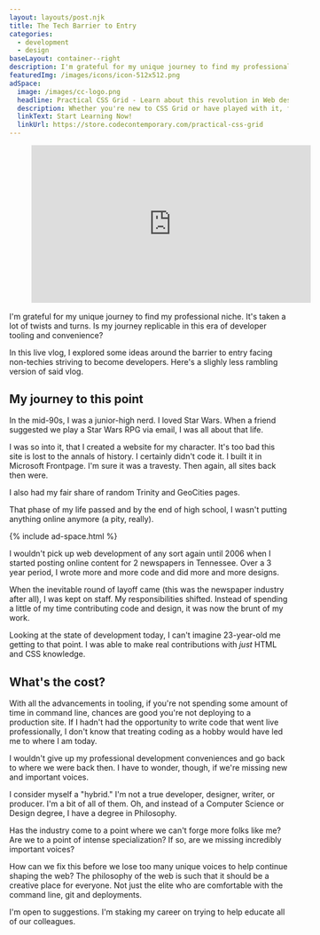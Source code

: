 ```yaml
---
layout: layouts/post.njk
title: The Tech Barrier to Entry
categories:
  - development
  - design
baseLayout: container--right
description: I'm grateful for my unique journey to find my professional niche. It's taken a lot of twists and turns. Is my journey replicable in this era of developer tooling and convenience?
featuredImg: /images/icons/icon-512x512.png
adSpace: 
  image: /images/cc-logo.png
  headline: Practical CSS Grid - Learn about this revolution in Web design!
  description: Whether you're new to CSS Grid or have played with it, finding practical examples of this new layout mechanism is the best way to learn it's power. Sign up below for two hours of practical grid knowledge just for you!
  linkText: Start Learning Now!
  linkUrl: https://store.codecontemporary.com/practical-css-grid
---
```

<figure style="grid-column: 1 / 3; grid-row: span 4; position: relative;
    width: 100%;
    height: 0;
    padding-bottom: 56.25%; margin-bottom: 1rem;">
      <iframe width="560" height="315" style="
          position: absolute;
          top: 0;
          left: 0;
          width: 100%;
          height: 100%;" src="https://www.youtube.com/embed/oWVXiBZk5fE" frameborder="0" allow="autoplay; encrypted-media" allowfullscreen></iframe>
</figure>

I'm grateful for my unique journey to find my professional niche. It's taken a lot of twists and turns. Is my journey replicable in this era of developer tooling and convenience?

In this live vlog, I explored some ideas around the barrier to entry facing non-techies striving to become developers. Here's a slighly less rambling version of said vlog.

## My journey to this point

In the mid-90s, I was a junior-high nerd. I loved Star Wars. When a friend suggested we play a Star Wars RPG via email, I was all about that life.

I was so into it, that I created a website for my character. It's too bad this site is lost to the annals of history. I certainly didn't code it. I built it in Microsoft Frontpage. I'm sure it was a travesty. Then again, all sites back then were.

I also had my fair share of random Trinity and GeoCities pages.

That phase of my life passed and by the end of high school, I wasn't putting anything online anymore (a pity, really).

{% include ad-space.html %}

I wouldn't pick up web development of any sort again until 2006 when I started posting online content for 2 newspapers in Tennessee. Over a 3 year period, I wrote more and more code and did more and more designs. 

When the inevitable round of layoff came (this was the newspaper industry after all), I was kept on staff. My responsibilities shifted. Instead of spending a little of my time contributing code and design, it was now the brunt of my work.

Looking at the state of development today, I can't imagine 23-year-old me getting to that point. I was able to make real contributions with _just_ HTML and CSS knowledge.

## What's the cost?

With all the advancements in tooling, if you're not spending some amount of time in command line, chances are good you're not deploying to a production site. If I hadn't had the opportunity to write code that went live professionally, I don't know that treating coding as a hobby would have led me to where I am today.

I wouldn't give up my professional development conveniences and go back to where we were back then. I have to wonder, though, if we're missing new and important voices.

I consider myself a "hybrid." I'm not a true developer, designer, writer, or producer. I'm a bit of all of them. Oh, and instead of a Computer Science or Design degree, I have a degree in Philosophy. 

Has the industry come to a point where we can't forge more folks like me? Are we to a point of intense specialization? If so, are we missing incredibly important voices?

How can we fix this before we lose too many unique voices to help continue shaping the web? The philosophy of the web is such that it should be a creative place for everyone. Not just the elite who are comfortable with the command line, git and deployments.

I'm open to suggestions. I'm staking my career on trying to help educate all of our colleagues.